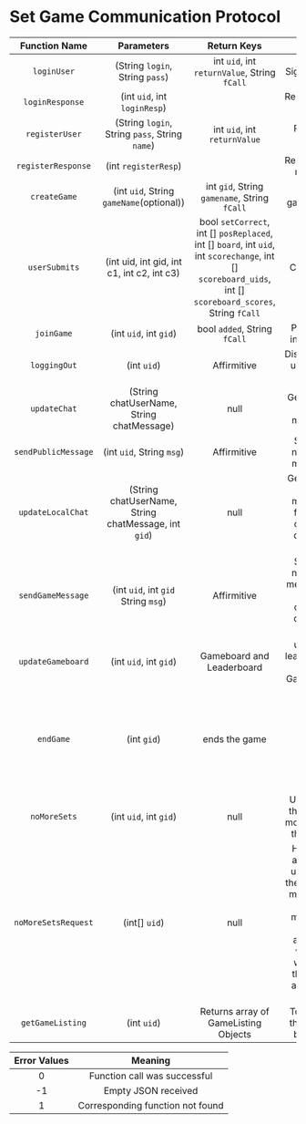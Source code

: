 # Set Game Communication Protocol

| Function Name   | Parameters                 | Return Keys     | Usage             | Direction |
|:---------------:|:--------------------------:|:----------: |:-----------------:|:---------:|
| `loginUser`     | (String `login`, String `pass`)| int `uid`, int `returnValue`, String `fCall` | Sign in User      | C --> S    |
| `loginResponse` | (int `uid`, int `loginResp`)|             | Response to sign in | S --> C |
| `registerUser`  | (String `login`, String `pass`, String `name`)| int `uid`, int `returnValue` | Register User     | C --> S    |
| `registerResponse` | (int `registerResp`)   |                | Response to register | S --> C
| `createGame`    | (int `uid`, String `gameName`(optional)) | int `gid`, String `gamename`, String `fCall` | Makes game in DB  | C --> S    |
| `userSubmits`| (int uid, int gid, int c1, int c2, int c3)| bool `setCorrect`, int [] `posReplaced`, int [] `board`, int `uid`, int `scorechange`, int [] `scoreboard_uids`, int [] `scoreboard_scores`, String `fCall`| Check set | C --> S|
| `joinGame`	  | (int `uid`, int `gid`)		   | bool `added`, String `fCall` | Puts user into game| C --> S |
| `loggingOut`	  | (int `uid`)				   | Affirmitive | Disconnects user from server | C --> S |
| `updateChat`    | (String chatUserName, String chatMessage) | null | Gets a new chat message | S --> C|
| `sendPublicMessage` | (int `uid`, String `msg`) | Affirmitive | Sends a new chat message | C --> S |
| `updateLocalChat`    | (String chatUserName, String chatMessage, int `gid`) | null | Gets a new chat message for local chatbox during a game| S --> C|
| `sendGameMessage` | (int `uid`, int `gid` String `msg`) | Affirmitive | Sends a new chat message to local chatbox during a game| C --> S |
| `updateGameboard`| (int `uid`, int `gid`)| Gameboard and Leaderboard | updates leaderboard and Gameboard | C --> S | 
|`endGame`|(int `gid`)|ends the game|null| Notifies users when there is either no more sets or no more cards|S --> C|
|`noMoreSets`|(int `uid`, int `gid`)|null|User think there is no more sets in the game|C --> S|
|`noMoreSetsRequest`|(int[] `uid`)|null|Happens after one user says there are no more sets, other members will be asked to vote on whether there are any more sets|S --> C|
| `getGameListing`  | (int `uid`) |Returns array of GameListing Objects| To update the server browser| C --> S |


| Error Values    | Meaning                          |
|:---------------:|:--------------------------------:|
|       0         | Function call was successful     |
|      -1         | Empty JSON received              |
|       1         | Corresponding function not found |
